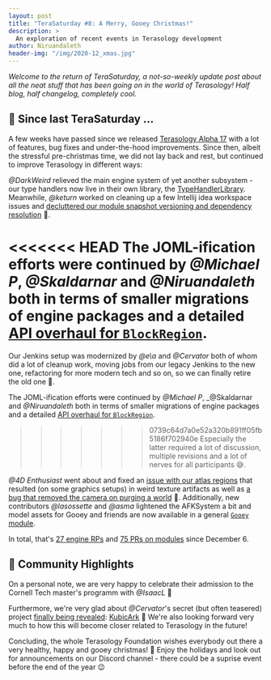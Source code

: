 ```yaml
---
layout: post
title: "TeraSaturday #8: A Merry, Gooey Christmas!"
description: >
  An exploration of recent events in Terasology development
author: Niruandaleth
header-img: "/img/2020-12_xmas.jpg"
---
```


_Welcome to the return of TeraSaturday, a not-so-weekly update post about all the neat stuff that has been going on in
the world of Terasology! Half blog, half changelog, completely cool._

## 📰 Since last TeraSaturday ...

A few weeks have passed since we released [Terasology Alpha 17](https://github.com/MovingBlocks/Terasology/releases/tag/v4.1.0) with a lot of features, bug fixes and under-the-hood improvements.
Since then, albeit the stressful pre-christmas time, we did not lay back and rest, but continued to improve Terasology in different ways:

_@DarkWeird_ relieved the main engine system of yet another subsystem - our type handlers now live in their own library, the [TypeHandlerLibrary](https://github.com/MovingBlocks/Terasology/pull/4255).
Meanwhile, _@keturn_ worked on cleaning up a few Intellij idea workspace issues and [decluttered our module snapshot versioning and dependency resolution](https://github.com/MovingBlocks/Terasology/commit/5d5ffeebcca1c2cc552e81be161d6a899db44ed2) 🔧️.

<<<<<<< HEAD
The JOML-ification efforts were continued by _@Michael P_, _@Skaldarnar_ and _@Niruandaleth_ both in terms of smaller migrations of engine packages and a detailed [API overhaul for `BlockRegion`](https://github.com/MovingBlocks/Terasology/pull/4326).
=======
Our Jenkins setup was modernized by _@e\a_ and _@Cervator_ both of whom did a lot of cleanup work, moving jobs from our legacy Jenkins to the new one, refactoring for more modern tech and so on, so we can finally retire the old one 👴️.

The JOML-ification efforts were continued by _@Michael P_, _@Skaldarnar and _@Niruandaleth_ both in terms of smaller migrations of engine packages and a detailed [API overhaul for `BlockRegion`](https://github.com/MovingBlocks/Terasology/pull/4326).
>>>>>>> 0739c64d7a0e52a320b891ff05fb5186f702940e
Especially the latter required a lot of discussion, multiple revisions and a lot of nerves for all participants 😅️.

_@4D Enthusiast_ went about and fixed an [issue with our atlas regions](https://github.com/MovingBlocks/Terasology/pull/4311) that resulted (on some graphics setups) in weird texture artifacts as well as [a bug that removed the camera on purging a world](https://github.com/MovingBlocks/Terasology/pull/4310) 🐛️.
Additionally, new contributors _@lasossette_ and _@asma_ lightened the AFKSystem a bit and model assets for Gooey and friends are now available in a general [`Gooey` module](https://github.com/Terasology/gooey).

In total, that's [27 engine RPs](https://github.com/search?p=3&q=org%3AMovingBlocks+type%3Apr+merged%3A2020-12-06..2020-12-25) and [75 PRs on modules](https://github.com/search?q=org:Terasology+type:pr+merged:2020-12-06..2020-12-25) since December 6.

## 🎀️ Community Highlights

On a personal note, we are very happy to celebrate their admission to the Cornell Tech master's programm with _@IsaacL_ 🎉️

Furthermore, we're very glad about _@Cervator_'s secret (but often teasered) project [finally being revealed](https://cervator.github.io/1st-day-of-Xmas/): [KubicArk](https://cervator.github.io/1st-day-of-Xmas/KubicArk) 🦖️
We're also looking forward very much to how this will become closer related to Terasology in the future! 

Concluding, the whole Terasology Foundation wishes everybody out there a very healthy, happy and gooey christmas! 🎄️
Enjoy the holidays and look out for announcements on our Discord channel - there could be a suprise event before the end of the year 😉️